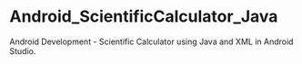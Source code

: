 # Android_ScientificCalculator_Java
Android Development - Scientific Calculator using Java and XML in Android Studio.
